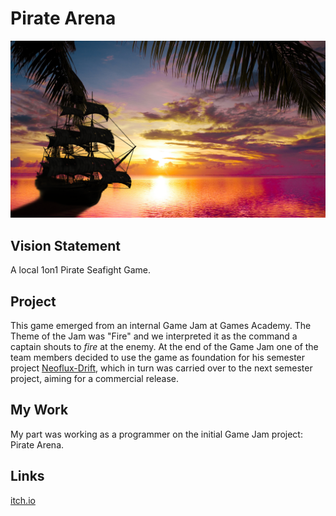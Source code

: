 # Pirate Arena

![LOGO](res/PirateArena.png)

## Vision Statement

A local 1on1 Pirate Seafight Game.

## Project

This game emerged from an internal Game Jam at Games Academy. The Theme of the Jam was "Fire" and we interpreted it as the command a captain shouts to _fire_ at the enemy. At the end of the Game Jam one of the team members decided to use the game as foundation for his semester project [Neoflux-Drift](https://www.facebook.com/Neoflux-Drift-413204549232415/), which in turn was carried over to the next semester project, aiming for a commercial release.

## My Work

My part was working as a programmer on the initial Game Jam project: Pirate Arena.

## Links

[itch.io](https://pommelz.itch.io/pirate-arena)

